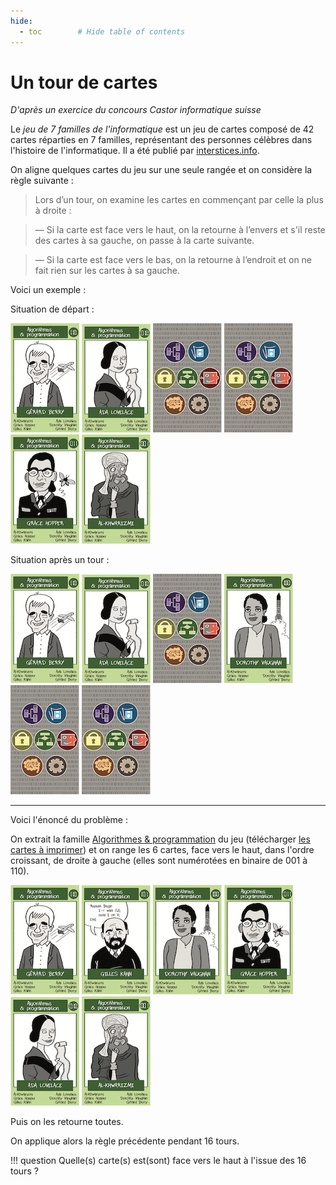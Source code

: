 ```yaml
---
hide:
  - toc        # Hide table of contents
---
```


# Un tour de cartes


*D'après un exercice du concours Castor informatique suisse*

 Le *jeu de 7 familles de l'informatique* est un jeu de cartes composé de 42 cartes réparties en 7 familles, représentant des personnes célèbres dans l'histoire de l'informatique. Il a été publié par
 [interstices.info](https://interstices.info/jeu-de-7-familles-de-linformatique/).

 On aligne quelques cartes du jeu sur une seule rangée et on considère la règle suivante :


>Lors d’un tour, on examine les cartes en commençant par celle la plus à droite :

>— Si la carte est face vers le haut, on la retourne à l’envers et  s'il reste des cartes à sa gauche, on passe à la carte suivante.

>— Si la carte est face vers le bas, on la retourne à l’endroit et on ne fait rien sur les cartes à sa gauche.


Voici un exemple :

Situation de départ :

![ ](../images/Carte110.png) ![ ](../images/Carte010.png) ![ ](../images/CarteVerso.png)
![ ](../images/CarteVerso.png) ![ ](../images/Carte011.png) ![ ](../images/Carte001.png)

Situation après un tour :

![ ](../images/Carte110.png) ![ ](../images/Carte010.png) ![ ](../images/CarteVerso.png)
![ ](../images/Carte100.png) ![ ](../images/CarteVerso.png) ![ ](../images/CarteVerso.png)

---

Voici l'énoncé du problème :

On extrait la famille [Algorithmes & programmation](https://interstices.info/famille-algorithmes-programmation/) du jeu  (télécharger [les cartes à imprimer](../images/NSI_7_familles_Algo_prog.pdf))
et on range les 6 cartes, face vers le haut, dans l'ordre croissant, de droite à gauche (elles sont numérotées en binaire de 001 à 110).

![ ](../images/Carte110.png) ![ ](../images/Carte101.png) ![ ](../images/Carte100.png)
![ ](../images/Carte011.png) ![ ](../images/Carte010.png) ![ ](../images/Carte001.png)

Puis on les retourne toutes.

On applique alors la règle précédente pendant 16 tours.

!!! question
    Quelle(s) carte(s) est(sont) face vers le haut à l'issue des 16 tours ?
